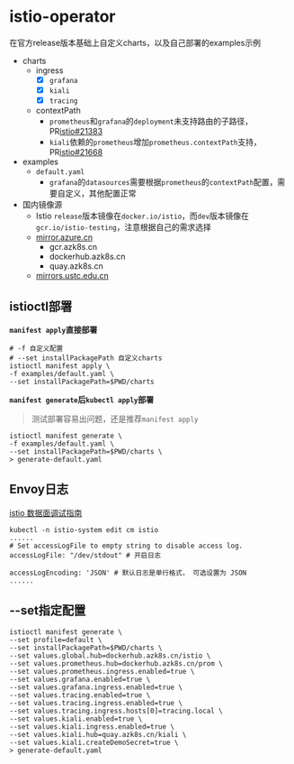 # istio-operator

在官方release版本基础上自定义charts，以及自己部署的examples示例

- charts
    - ingress
        - [x] `grafana`
        - [x] `kiali`
        - [x] `tracing`
    - contextPath
        - `prometheus`和`grafana`的`deployment`未支持路由的子路径，PR[istio#21383](https://github.com/istio/istio/pull/21383)
        - `kiali`依赖的`prometheus`增加`prometheus.contextPath`支持，PR[istio#21668](https://github.com/istio/istio/pull/21668)
- examples
    - `default.yaml`
        - `grafana`的`datasources`需要根据`prometheus`的`contextPath`配置，需要自定义，其他配置正常
- 国内镜像源
    - Istio `release`版本镜像在`docker.io/istio`，而`dev`版本镜像在`gcr.io/istio-testing`，注意根据自己的需求选择
    - [mirror.azure.cn](http://mirror.azure.cn/help/)
        - gcr.azk8s.cn
        - dockerhub.azk8s.cn
        - quay.azk8s.cn
    - [mirrors.ustc.edu.cn](http://mirrors.ustc.edu.cn/)

## istioctl部署

**`manifest apply`直接部署**
```shell script
# -f 自定义配置
# --set installPackagePath 自定义charts
istioctl manifest apply \
-f examples/default.yaml \
--set installPackagePath=$PWD/charts
```

**`manifest generate`后`kubectl apply`部署**

> 测试部署容易出问题，还是推荐`manifest apply`

```shell script
istioctl manifest generate \
-f examples/default.yaml \
--set installPackagePath=$PWD/charts \
> generate-default.yaml

```

## Envoy日志
[istio 数据面调试指南](https://imfox.io/2020/02/12/istio-debug-with-envoy-log/)
```
kubectl -n istio-system edit cm istio
......
# Set accessLogFile to empty string to disable access log.
accessLogFile: "/dev/stdout" # 开启日志

accessLogEncoding: 'JSON' # 默认日志是单行格式， 可选设置为 JSON
......
```

## --set指定配置

```shell script
istioctl manifest generate \
--set profile=default \
--set installPackagePath=$PWD/charts \
--set values.global.hub=dockerhub.azk8s.cn/istio \
--set values.prometheus.hub=dockerhub.azk8s.cn/prom \
--set values.prometheus.ingress.enabled=true \
--set values.grafana.enabled=true \
--set values.grafana.ingress.enabled=true \
--set values.tracing.enabled=true \
--set values.tracing.ingress.enabled=true \
--set values.tracing.ingress.hosts[0]=tracing.local \
--set values.kiali.enabled=true \
--set values.kiali.ingress.enabled=true \
--set values.kiali.hub=quay.azk8s.cn/kiali \
--set values.kiali.createDemoSecret=true \
> generate-default.yaml
```
